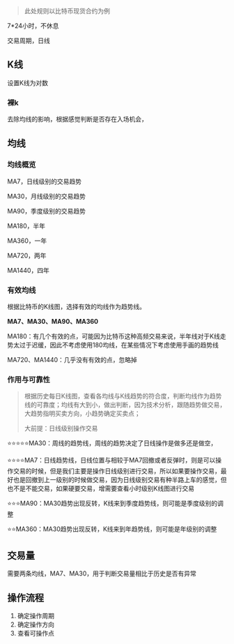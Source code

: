 > 此处规则以比特币现货合约为例

7*24小时，不休息

交易周期，日线

## K线

设置K线为对数

### 裸k

去除均线的影响，根据感觉判断是否存在入场机会，

## 均线

### 均线概览

MA7，日线级别的交易趋势

MA30，月线级别的交易趋势

MA90，季度级别的交易趋势

MA180，半年

MA360，一年

MA720，两年

MA1440，四年

### 有效均线

根据比特币的K线图，选择有效的均线作为趋势线。

**MA7、MA30、MA90、MA360**

MA180：有几个有效的点，可能因为比特币这种高频交易来说，半年线对于K线走势太过于迟缓，因此不考虑使用180均线，在某些情况下考虑使用手画的趋势线

MA720、MA1440：几乎没有有效的点，忽略掉

### 作用与可靠性

> 根据历史每日K线图，查看各均线与K线趋势的符合度，判断均线作为趋势线的可靠度；均线有大到小，做出判断，因为技术分析，跟随趋势做交易，大趋势指明买卖方向，小趋势确定买卖点；
>
> 大前提：日线级别操作交易

⭐️⭐️⭐️⭐️⭐️MA30：周线的趋势线，周线的趋势决定了日线操作是做多还是做空，

⭐️⭐️⭐️⭐️MA7：日线趋势线，日线位置与相较于MA7回撤或者反弹时，则是可以操作交易的时候，但是我们主要是操作日线级别进行交易，所以如果要操作交易，最好也是回撤到上一级别的时候做交易，因为日线级别交易有种半路上车的感觉，但也不是不能交易，如果硬要交易，增需要查看小时级别K线图进行交易

⭐️⭐️⭐️MA90：MA30趋势出现反转，K线来到季度趋势线，则可能是季度级别的调整

⭐️⭐️MA360：MA30趋势出现反转，K线来到年趋势线，则可能是年级别的调整

## 交易量

需要两条均线，MA7、MA30，用于判断交易量相比于历史是否有异常



## 操作流程

1. 确定操作周期
2. 确定操作方向
3. 查看可操作点